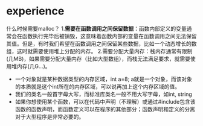 # experience

什么时候需要malloc？
1.**需要在函数调用之间保留数据**：函数内部定义的变量通常会在函数执行完毕后被销毁，这意味着函数内部的变量在函数调用之间无法保留其值。但是，有时我们希望在函数调用之间保留某些数据，比如一个动态增长的数组，这时就需要使用堆上分配的内存。
2.需要分配大量内存：栈内存通常有限制(几MB)，如果需要分配大量内存（比如大型数组），而栈无法满足要求，就需要使用堆内存(几G...)。

- 一个对象就是某种数据类型的内存区域，int a=8; a就是一个对象，而该对象的本质就是这个int所在的内存区域，可以说再加上这个内存区域的值。
- 我们的类名一般首字母大写，而标准库类名一般不用大写字母，如int, string
- 如果你想使用某个函数，可以在代码中声明（不理解）或通过#include包含该函数的函数声明，而函数定义可以在程序的其他部分；函数声明和定义的分离对于大型程序是非常必要的。